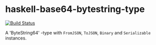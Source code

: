 # haskell-base64-bytestring-type

[![Build Status](https://travis-ci.org/futurice/haskell-base64-bytestring-type.svg?branch=master)](https://travis-ci.org/futurice/haskell-base64-bytestring-type)

A 'ByteString64' -type with `FromJSON`, `ToJSON`, `Binary` and `Serializable` instances.
